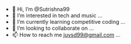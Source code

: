 - 👋 Hi, I’m @Sutrishna99
- 👀 I’m interested in tech and music ...
- 🌱 I’m currently learning competitive coding ...
- 💞️ I’m looking to collaborate on ...
- 📫 How to reach me juysd99@gmail.com ...

<!---
Sutrishna99/Sutrishna99 is a ✨ special ✨ repository because its `README.md` (this file) appears on your GitHub profile.
You can click the Preview link to take a look at your changes.
--->

